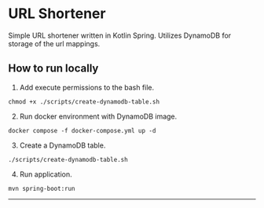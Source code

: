 # URL Shortener
Simple URL shortener written in Kotlin Spring. Utilizes DynamoDB for storage of the url mappings.

## How to run locally
1. Add execute permissions to the bash file.

```shell
chmod +x ./scripts/create-dynamodb-table.sh
```

2. Run docker environment with DynamoDB image.

```shell
docker compose -f docker-compose.yml up -d
```

3. Create a DynamoDB table.

```shell
./scripts/create-dynamodb-table.sh
```
4. Run application.

```shell
mvn spring-boot:run
```

---